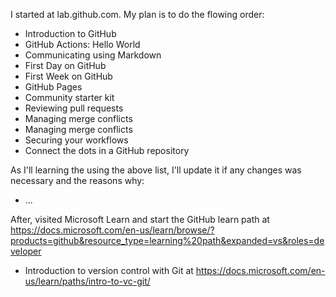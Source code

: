 I started at lab.github.com.
My plan is to do the flowing order:

- Introduction to GitHub
- GitHub Actions: Hello World
- Communicating using Markdown
- First Day on GitHub
- First Week on GitHub
- GitHub Pages
- Community starter kit
- Reviewing pull requests
- Managing merge conflicts
- Managing merge conflicts
- Securing your workflows
- Connect the dots in a GitHub repository

As I'll learning the using the above list, I'll update it if any changes was necessary and the reasons why:
- ...

After, visited Microsoft Learn and start the GitHub learn path at https://docs.microsoft.com/en-us/learn/browse/?products=github&resource_type=learning%20path&expanded=vs&roles=developer
- Introduction to version control with Git at https://docs.microsoft.com/en-us/learn/paths/intro-to-vc-git/
